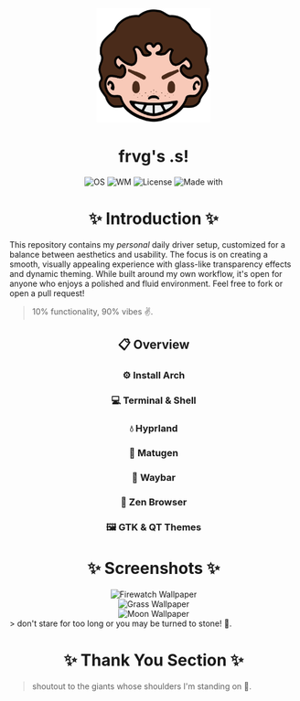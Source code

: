 <div align="center">
<img alt="Avatar Icon" src="./screens/avatar.png" width="200" height="200"/>
</div>
<h1 align="center">frvg's .s!</h1>
<div align="center">
<img src="https://img.shields.io/badge/OS-Arch%20Linux-1793d1?style=flat-square&logo=linux&logoColor=ffffff" alt="OS" />
<img src="https://img.shields.io/badge/WM-Hyprland-885A89?style=flat-square&logo=wayland&logoColor=ffffff" alt="WM" />
<img src="https://img.shields.io/badge/License-GPL--3.0-52AA5E?style=flat-square&logo=googledocs&logoColor=ffffff" alt="License" />
<img src="https://img.shields.io/badge/Made%20With-Love-EB5E55?style=flat-square&logo=macys&logoColor=ffffff" alt="Made with" />
</div>

<h1 align="center"> ✨ Introduction ✨ </h1> 
This repository contains my <em>personal</em> daily driver setup, customized for a balance between aesthetics and usability. The focus is on creating a smooth, visually appealing experience with glass-like transparency effects and dynamic theming. While built around my own workflow, it's open for anyone who enjoys a polished and fluid environment. Feel free to fork or open a pull request!

> 10% functionality, 90% vibes ✌️.

<summary><h2 align="center"> 📋 Overview </h2></summary>

<summary><h3 align="center"> ⚙️ Install Arch </h3></summary>

<summary><h3 align="center"> 💻 Terminal & Shell </h3></summary>

<summary><h3 align="center"> 💧 Hyprland </h3></summary>

<summary><h3 align="center"> 🎨 Matugen </h3></summary>

<summary><h3 align="center"> 🧰 Waybar </h3></summary>

<summary><h3 align="center"> 🍃 Zen Browser </h3></summary>

<summary><h3 align="center"> 🖼️ GTK & QT Themes </h3></summary>

<h1 align="center"> ✨ Screenshots ✨ </h1> 
<div align="center">
<img alt="Firewatch Wallpaper" src="./screens/screen-firewatch.gif" width="200" height="200"/>
</div>
<div align="center">
<img alt="Grass Wallpaper" src="./screens/screen-grass.gif" width="200" height="200"/>
</div>
<div align="center">
<img alt="Moon Wallpaper" src="./screens/screen-moon.gif" width="200" height="200"/>
</div>
> don't stare for too long or you may be turned to stone! 🐍.

<h1 align="center"> ✨ Thank You Section ✨ </h1> 

> shoutout to the giants whose shoulders I'm standing on 🙏.
